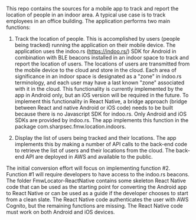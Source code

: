 This repo contains the sources for a mobile app to track and report the location of people in 
an indoor area.  A typical use case is to track employees in an office building.
The application performs two main functions:

1.  Track the location of people.  This is accomplished by users (people being tracked) running 
the application on their mobile device.  The application uses the indoo.rs (https://indoo.rs/)
SDK for Android in combination with BLE beacons installed in an indoor space to track and
report the location of users.  The locations of users are transmitted from the mobile device 
to the cloud and store in the cloud.  Each area of significance in an indoor space is 
designated as a "zone" in indoo.rs terminology, and each user may have a last known "zone" 
associated with it in the cloud.  This functionality is currently implemented by the app in 
Android only, but an iOS version will be required in the future.  To implement this functionality
in React Native, a bridge approach (bridge between React and native Android or iOS code) needs 
to be built because there is no Javascript SDK for indoo.rs.  Only Android and iOS SDKs are 
provided by indoo.rs.  The app implements this function in the package com.sharpsec.fmw.location.indoors.

2.  Display the list of users being tracked and their locations.  The app implements this by 
making a number of API calls to the back-end code to retrieve the list of users and their 
locations from the cloud.  The back-end API are deployed in AWS and available to the public.

The initial conversion effort will focus on implementing function #2.  Function #1 will require 
developers to have access to the indoo.rs beacons.  The folder FmwLocator-ReactNative contains
some skeleton React Native code that can be used as the starting point for converting the 
Android app to React Native or can be used as a guide if the developer chooses to start 
from a clean slate.  The React Native code authenticates the user with AWS Cognito, but the 
remaining functions are missing.  The React Native code must work on both Android and iOS devices.
